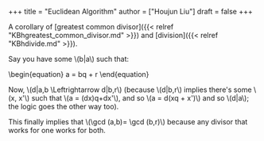 +++
title = "Euclidean Algorithm"
author = ["Houjun Liu"]
draft = false
+++

A corollary of [greatest common divisor]({{< relref "KBhgreatest_common_divisor.md" >}}) and [division]({{< relref "KBhdivide.md" >}}).

Say you have some \\(b|a\\) such that:

\begin{equation}
a = bq + r
\end{equation}

Now, \\(d|a,b \Leftrightarrow d|b,r\\) (because \\(d|b,r\\) implies there's some \\(x, x'\\) such that \\(a = (dx)q+dx'\\), and so \\(a = d(xq + x')\\) and so \\(d|a\\); the logic goes the other way too).

This finally implies that \\(\gcd (a,b)= \gcd (b,r)\\) because any divisor that works for one works for both.
